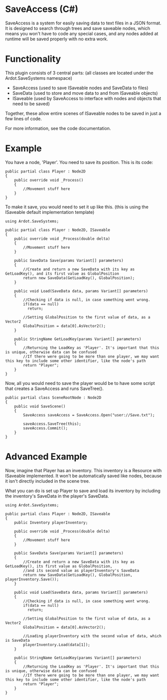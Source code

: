 # SaveAccess (C#)

SaveAccess is a system for easily saving data to text files in a JSON format. It is designed to search through trees and save saveable nodes, which means you won't have to code any special cases, and any nodes added at runtime will be saved properly with no extra work.<br/>

# Functionality

This plugin consists of 3 central parts: (all classes are located under the Ardot.SaveSystems namespace) <br/>
- SaveAccess (used to save ISaveable nodes and SaveData to files) <br/>
- SaveData (used to store and move data to and from ISaveable objects) <br/>
- ISaveable (used by SaveAccess to interface with nodes and objects that need to be saved) <br/>

Together, these allow entire scenes of ISaveable nodes to be saved in just a few lines of code. <br/>

For more information, see the code documentation.

# Example

You have a node, 'Player'. You need to save its position. This is its code:

```
public partial class Player : Node2D
{
    public override void _Process()
    {
        //Movement stuff here
    }
}
```

To make it save, you would need to set it up like this. (this is using the ISaveable default implementation template)

```
using Ardot.SaveSystems;

public partial class Player : Node2D, ISaveable
{
    public override void _Process(double delta)
    {
        //Movement stuff here
    }
  
    public SaveData Save(params Variant[] parameters)
    {
        //Create and return a new SaveData with its key as GetLoadKey(), and its first value as GlobalPosition
        return new SaveData(GetLoadKey(), GlobalPosition); 
    }   
    
    public void Load(SaveData data, params Variant[] parameters)
    {
        //Checking if data is null, in case something went wrong.
        if(data == null)
          return;

        //Setting GlobalPosition to the first value of data, as a Vector2
        GlobalPosition = data[0].AsVector2();
    }
    
    public StringName GetLoadKey(params Variant[] parameters)
    {
        //Returning the LoadKey as 'Player'. It's important that this is unique, otherwise data can be confused
        //If there were going to be more than one player, we may want this key to include some other identifier, like the node's path
        return "Player";
    }
}
```

Now, all you would need to save the player would be to have some script that creates a SaveAccess and runs SaveTree().

```
public partial class SceneRootNode : Node2D
{
    public void SaveScene()
    {
        SaveAccess saveAccess = SaveAccess.Open("user://Save.txt");

        saveAccess.SaveTree(this);
        saveAccess.Commit();
    }
}
```

# Advanced Example

Now, imagine that Player has an inventory. This inventory is a Resource with ISaveable implemented. It won't be automatically saved like nodes, because it isn't directly included in the scene tree. <br/>

What you can do is set up Player to save and load its inventory by including the inventory's SaveData in the player's SaveData.

```
using Ardot.SaveSystems;

public partial class Player : Node2D, ISaveable
{
    public Inventory playerInventory;

    public override void _Process(double delta)
    {
        //Movement stuff here
    }
  
    public SaveData Save(params Variant[] parameters)
    {
        //Create and return a new SaveData with its key as GetLoadKey(), its first value as GlobalPosition,
        //and its second value as playerInventory's SaveData
        return new SaveData(GetLoadKey(), GlobalPosition, playerInventory.Save());
    }   
    
    public void Load(SaveData data, params Variant[] parameters)
    {
        //Checking if data is null, in case something went wrong.
        if(data == null)
          return;

        //Setting GlobalPosition to the first value of data, as a Vector2
        GlobalPosition = data[0].AsVector2();

        //Loading playerInventory with the second value of data, which is SaveData
        playerInventory.Load(data[1]);
    }
    
    public StringName GetLoadKey(params Variant[] parameters)
    {
        //Returning the LoadKey as 'Player'. It's important that this is unique, otherwise data can be confused
        //If there were going to be more than one player, we may want this key to include some other identifier, like the node's path
        return "Player";
    }
}
```
